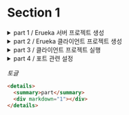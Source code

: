 # Section 1

<details>
<summary>part 1 / Erueka 서버 프로젝트 생성</summary>
<div markdown="1">

## Created erueka server project

`@EnableEurekaServer`
선언된 어플리케이션을 Eureka 서버로 설정할 때 사용  
해당 어노테이션을 사용하면, 해당 애플리케이션은 Eureka 서버로서 동작한다.
Eureka 서버는 다른 마이크로서비스 인스턴스의 등록과 디스커버리를 관리를 한다.

```yaml
eureka:
  client:
    register-with-eureka: false # or true
    fetch-registry: false # or true
```

`register-with-eureka`
일반적으로 Eureka 서버 자체를 설정할 때 사용을 한다.  
Eureka 서버는 다른 마이크로서비스 인스턴스를 관리하고 등록하기 때문에 지금 프로젝트는 서버 자체가 다시 자기 자신에게 등록될 필요가 없기에 `false`로 설정

`fetch-registry`
Eureka 서버를 설정할 때 주로 사용됩니다.  
Eureka 서버는 자신이 등록된 인스턴스 정보를 가지고 있어야 하며, 다른 서버로부터 정보를 가져올 필요가 없기 때문에 `false`로 설정을 함

## 실행 화면

![](https://i.postimg.cc/KjVShF6G/2024-07-23-18-24-55.png)

---

</div>
</details>

<details>
<summary>part 2 / Erueka 클라이언트 프로젝트 생성</summary>
<div markdown="1">

## Created eureka client project

[user-service 프로젝트 생성](https://github.com/jae9380/user-service)  
해당 프로젝트는 Eureka 서버에 등록 할 클라이언트 프로젝트이기 때문에 part 1 에 yml설정 부분에서 Eureka 설정 값을 false 👉true 변경하여 작성  
그리고 url추가를 위해서 작성

```yaml
service-url:
  defaultZone: http://127.0.0.1:8761/eureka
```

클라이언트 프로젝트 부분에 `@EnableDiscoveryClient` 추가

이후 서버 프로젝트와 클라이언트 프로젝트를 실행하여 서버에 접속을 하면

![](https://i.postimg.cc/sfWyWHZt/2024-07-23-19-17-20.png)

위와 같이 서버에 클라이언트가 추가된 덧을 확인할 수 있다.

---

</div>
</details>

<details>
<summary>part 3 /  클라이언트 프로젝트 실행 </summary>
<div markdown="1">

## Porject testing

클라이언트 프로젝트 3개 실행시키기
포트번호를 각 1, 2, 3으로 설정
(3번의 경우, 터미널에서 아래 명령어 입력)

```cmd
mvn spring-boot:run -Dspring-boot.run.jvmArguments='-Dserver.port=9003'
```

![](https://ifh.cc/g/NzsrA9.jpg)
클라이언트 3개가 잡혀있는 것을 확인할 수 있다.

추가적으로 하나 더 실행을 하겠다.

이번에는 바탕화면에서 터미널을 이용을 한다.
`cd` 명령어를 입력하여 프로적트가 있는 위치로 이동 후

```cmd
java -jar -Dserver.port=9004 ./target/user-service-0.0.1-SNAPSHOT.jar
```

</div>
</details>

<details>
<summary>part 4 / 포트 관련 설정</summary>
<div markdown="1">

## YML file configuration for setting the port number of the client project

기존의 클라이언트의 `application.yml`파일에서 서버 포트를 지정을 했을 때
해당 프로젝트를 중복 실행을 위해서 직접 포트를 다른 값으로 지정을 하였다.
하지만 이러한 방법은 효율적이지 못 하다.

그래서 포트의 값을

```yaml
server:
  port: 0

eureka:
  instance:
    instance-id: ${spring.cloud.client.hostname}:${spring.application.instance_id:${random.value}}
```

변경하여 포트 번호를 랜덤으로 지정하는 방법으로 수정

![](https://i.postimg.cc/cLxndydV/2024-07-26-132353.png)
![](https://i.postimg.cc/N0L2r69D/2024-07-26-133542.png)
![](https://i.postimg.cc/g05Xyx3W/2024-07-26-133603.png)

[URL of the commit for the client project](https://github.com/jae9380/user-service/commit/e8ce0d8fb1ef0df3f89339ce1dab67ff9453e14d)

</div>
</details>


_토글_

```html
<details>
  <summary>part</summary>
  <div markdown="1"></div>
</details>
```
